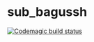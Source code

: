 # sub_bagussh

[![Codemagic build status](https://api.codemagic.io/apps/62d2c92fb2128bb35c3c2507/62d2c92fb2128bb35c3c2506/status_badge.svg)](https://codemagic.io/apps/62d2c92fb2128bb35c3c2507/62d2c92fb2128bb35c3c2506/latest_build)
